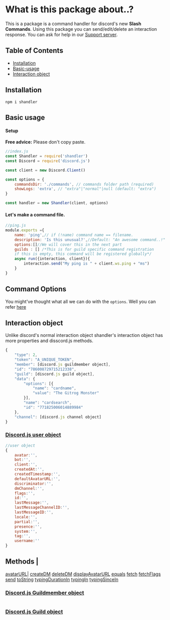 # What is this package about..?

This is a package is a command handler for discord's new **Slash Commands**. Using this package you can send/edit/delete an interaction response. You can ask for help in our [Support server](https://discord.gg/tMWmEJFq4m).

## Table of Contents
* [Installation](#Installation)
* [Basic-usage](#Basic-usage)
* [Interaction object](#Interaction-object)

## Installation

```
npm i shandler
```

## Basic usage
#### Setup
**Free advice:** Please don't copy paste.
```js
//index.js
const Shandler = require('shandler')
const Discord = require('discord.js')

const client = new Discord.Client()

const options = {
    commandsDir: './commands', // commands folder path (required)
    showLogs: 'extra', // "extra"|"normal"|null (default: "extra")
}

const handler = new Shandler(client, options)

```
#### Let's make a command file.
```js
//ping.js
module.exports ={
    name: 'ping',// if (!name) command name == filename.
    description: 'Is this unusual?',//Default: "An awesome command..!"
    options:[]//We will cover this in the next part
    guilds : [] /*This is for guild specific command registration
    if this is empty, this command will be registered globally*/
    async run({interaction, client}){
        interaction.send("My ping is " + client.ws.ping + "ms")
    }
}
```
## Command Options
You might've thought what all we can do with the `options`. Well you can refer [here](https://discord.com/developers/docs/interactions/slash-commands#applicationcommandoption)
## Interaction object
Unlike discord's normal interaction object shandler's interaction object has more properties and disscord.js methods. 
```js
{
    "type": 2,
    "token": "A_UNIQUE_TOKEN",
    "member": [discord.js guildmember object],
    "id": "786008729715212338",
    "guild": [discord.js guild object],
    "data": {
        "options": [{
            "name": "cardname",
            "value": "The Gitrog Monster"
        }],
        "name": "cardsearch",
        "id": "771825006014889984"
    },
    "channel": [discord.js channel object]
}
```
### [Discord.js user object](https://discord.js.org/#/docs/main/stable/class/User)

```js
//user object
{
    avatar:'',
    bot:'',
    client:'',
    createdAt:'',
    createdTimestamp:'',
    defaultAvatarURL:'',
    discriminator:'',
    dmChannel:'',
    flags:'',
    id:'',
    lastMessage:'',
    lastMessageChannelID:'',
    lastMessageID:'',
    locale:'',
    partial:'',
    presence:'',
    system:'',
    tag:'',
    username:''
}
```
Methods |
----
[avatarURL](https://discord.js.org/#/docs/main/stable/class/User?scrollTo=avatarURL)|
[createDM](https://discord.js.org/#/docs/main/stable/class/User?scrollTo=createDM)
[deleteDM](https://discord.js.org/#/docs/main/stable/class/User?scrollTo=deleteDM)
[displayAvatarURL](https://discord.js.org/#/docs/main/stable/class/User?scrollTo=displayAvatarURL)
[equals](https://discord.js.org/#/docs/main/stable/class/User?scrollTo=equals)
[fetch](https://discord.js.org/#/docs/main/stable/class/User?scrollTo=fetch)
[fetchFlags](https://discord.js.org/#/docs/main/stable/class/User?scrollTo=fetchFlags)
[send](https://discord.js.org/#/docs/main/stable/class/User?scrollTo=send)
[toString](https://discord.js.org/#/docs/main/stable/class/User?scrollTo=toString)
[typingDurationIn](https://discord.js.org/#/docs/main/stable/class/User?scrollTo=typingDurationIn)
[typingIn](https://discord.js.org/#/docs/main/stable/class/User?scrollTo=typingIn)
[typingSinceIn](https://discord.js.org/#/docs/main/stable/class/User?scrollTo=typingSinceIn)

### [Discord.js Guildmember object](https://discord.js.org/#/docs/main/stable/class/GuildMember)


```js
```
### [Discord.js Guild object](https://discord.js.org/#/docs/main/stable/class/Guild)


```js
```
